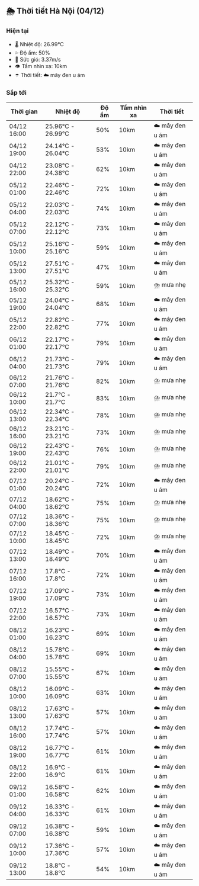 ## 🌦️ Thời tiết Hà Nội (04/12)

### Hiện tại

- 🌡️ Nhiệt độ: 26.99℃
- 💦 Độ ẩm: 50%
- 💨 Sức gió: 3.37m/s
- 👁️ Tầm nhìn xa: 10km
- ☂️ Thời tiết: ☁️ mây đen u ám

### Sắp tới

| Thời gian | Nhiệt độ | Độ ẩm | Tầm nhìn xa | Thời tiết |
| --- | --- | --- | --- | --- |
| 04/12 16:00 | 25.96℃ - 26.99℃ | 50% | 10km | ☁️ mây đen u ám |
| 04/12 19:00 | 24.14℃ - 26.04℃ | 53% | 10km | ☁️ mây đen u ám |
| 04/12 22:00 | 23.08℃ - 24.38℃ | 62% | 10km | ☁️ mây đen u ám |
| 05/12 01:00 | 22.46℃ - 22.46℃ | 72% | 10km | ☁️ mây đen u ám |
| 05/12 04:00 | 22.03℃ - 22.03℃ | 74% | 10km | ☁️ mây đen u ám |
| 05/12 07:00 | 22.12℃ - 22.12℃ | 73% | 10km | ☁️ mây đen u ám |
| 05/12 10:00 | 25.16℃ - 25.16℃ | 59% | 10km | ☁️ mây đen u ám |
| 05/12 13:00 | 27.51℃ - 27.51℃ | 47% | 10km | ☁️ mây đen u ám |
| 05/12 16:00 | 25.32℃ - 25.32℃ | 59% | 10km | ⛈️ mưa nhẹ |
| 05/12 19:00 | 24.04℃ - 24.04℃ | 68% | 10km | ☁️ mây đen u ám |
| 05/12 22:00 | 22.82℃ - 22.82℃ | 77% | 10km | ☁️ mây đen u ám |
| 06/12 01:00 | 22.17℃ - 22.17℃ | 79% | 10km | ☁️ mây đen u ám |
| 06/12 04:00 | 21.73℃ - 21.73℃ | 79% | 10km | ☁️ mây đen u ám |
| 06/12 07:00 | 21.76℃ - 21.76℃ | 82% | 10km | ⛈️ mưa nhẹ |
| 06/12 10:00 | 21.7℃ - 21.7℃ | 83% | 10km | ⛈️ mưa nhẹ |
| 06/12 13:00 | 22.34℃ - 22.34℃ | 78% | 10km | ⛈️ mưa nhẹ |
| 06/12 16:00 | 23.21℃ - 23.21℃ | 73% | 10km | ⛈️ mưa nhẹ |
| 06/12 19:00 | 22.43℃ - 22.43℃ | 76% | 10km | ⛈️ mưa nhẹ |
| 06/12 22:00 | 21.01℃ - 21.01℃ | 79% | 10km | ⛈️ mưa nhẹ |
| 07/12 01:00 | 20.24℃ - 20.24℃ | 72% | 10km | ☁️ mây đen u ám |
| 07/12 04:00 | 18.62℃ - 18.62℃ | 75% | 10km | ⛈️ mưa nhẹ |
| 07/12 07:00 | 18.36℃ - 18.36℃ | 75% | 10km | ⛈️ mưa nhẹ |
| 07/12 10:00 | 18.45℃ - 18.45℃ | 72% | 10km | ⛈️ mưa nhẹ |
| 07/12 13:00 | 18.49℃ - 18.49℃ | 70% | 10km | ☁️ mây đen u ám |
| 07/12 16:00 | 17.8℃ - 17.8℃ | 72% | 10km | ☁️ mây đen u ám |
| 07/12 19:00 | 17.09℃ - 17.09℃ | 73% | 10km | ☁️ mây đen u ám |
| 07/12 22:00 | 16.57℃ - 16.57℃ | 73% | 10km | ☁️ mây đen u ám |
| 08/12 01:00 | 16.23℃ - 16.23℃ | 69% | 10km | ☁️ mây đen u ám |
| 08/12 04:00 | 15.78℃ - 15.78℃ | 69% | 10km | ☁️ mây đen u ám |
| 08/12 07:00 | 15.55℃ - 15.55℃ | 67% | 10km | ☁️ mây đen u ám |
| 08/12 10:00 | 16.09℃ - 16.09℃ | 63% | 10km | ☁️ mây đen u ám |
| 08/12 13:00 | 17.63℃ - 17.63℃ | 57% | 10km | ☁️ mây đen u ám |
| 08/12 16:00 | 17.74℃ - 17.74℃ | 57% | 10km | ☁️ mây đen u ám |
| 08/12 19:00 | 16.77℃ - 16.77℃ | 61% | 10km | ☁️ mây đen u ám |
| 08/12 22:00 | 16.9℃ - 16.9℃ | 61% | 10km | ☁️ mây đen u ám |
| 09/12 01:00 | 16.58℃ - 16.58℃ | 62% | 10km | ☁️ mây đen u ám |
| 09/12 04:00 | 16.33℃ - 16.33℃ | 61% | 10km | ☁️ mây đen u ám |
| 09/12 07:00 | 16.38℃ - 16.38℃ | 59% | 10km | ☁️ mây đen u ám |
| 09/12 10:00 | 17.36℃ - 17.36℃ | 57% | 10km | ☁️ mây đen u ám |
| 09/12 13:00 | 18.8℃ - 18.8℃ | 54% | 10km | ☁️ mây đen u ám |
